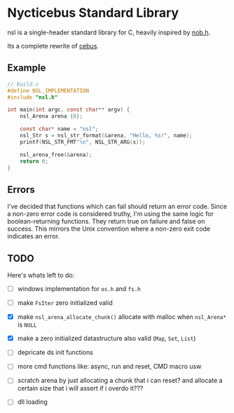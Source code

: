 # Nycticebus Standard Library
nsl is a single-header standard library for C, heavily inspired by [nob.h](https://github.com/tsoding/nob.h).

Its a complete rewrite of [cebus](https://github.com/Code-Nycticebus/cebus).

## Example

```c
// build.c
#define NSL_IMPLEMENTATION
#include "nsl.h"

int main(int argc, const char** argv) {
    nsl_Arena arena {0};

    const char* name = "nsl";
    nsl_Str s = nsl_str_format(&arena, "Hello, %s!", name);
    printf(NSL_STR_FMT"\n", NSL_STR_ARG(s));

    nsl_arena_free(&arena);
    return 0;
}
```

## Errors
I've decided that functions which can fail should return an error code.
Since a non-zero error code is considered truthy, I'm using the same logic for boolean-returning functions. They return true on failure and false on success. This mirrors the Unix convention where a non-zero exit code indicates an error.

## TODO
Here's whats left to do:
- [ ] windows implementation for `os.h` and `fs.h`
- [ ] make `FsIter` zero initialized valid
- [x] make `nsl_arena_allocate_chunk()` allocate with malloc when `nsl_Arena*` is `NULL`
- [x] make a zero initialized datastructure also valid (`Map`, `Set`, `List`)
- [ ] depricate ds init functions
- [ ] more cmd functions like: async, run and reset, CMD macro usw
- [ ] scratch arena by just allocating a chunk that i can reset? and allocate a certain size that i will assert if i overdo it??? 
- [ ] dll loading

